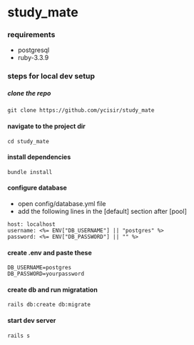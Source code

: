 # study_mate

### requirements
- postgresql
- ruby-3.3.9

### steps for local dev setup

##### clone the repo
```git clone https://github.com/ycisir/study_mate```

#### navigate to the project dir
```cd study_mate```

#### install dependencies
```bundle install```

#### configure database
- open config/database.yml file
- add the following lines in the [default] section after [pool]

```
host: localhost
username: <%= ENV["DB_USERNAME"] || "postgres" %>
password: <%= ENV["DB_PASSWORD"] || "" %>
```

#### create .env and paste these
```
DB_USERNAME=postgres
DB_PASSWORD=yourpassword
```

#### create db and run migratation
```rails db:create db:migrate```

#### start dev server
```rails s```
